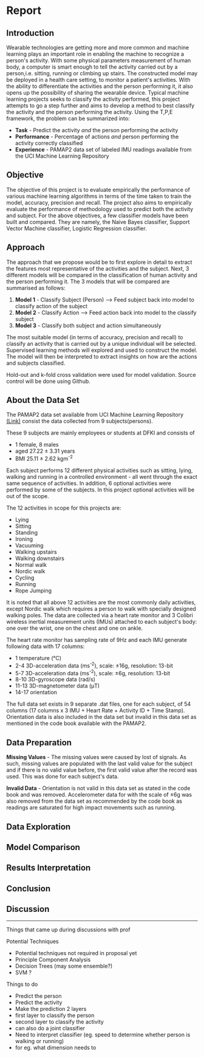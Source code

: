 # Report


## Introduction

Wearable technologies are getting more and more common and machine learning plays an important role in enabling the machine to recognize a person's activity. With some physical parameters measurement of human body, a computer is smart enough to tell the activity carried out by a person,i.e. sitting, running or climbing up stairs. The constructed model may be deployed in a health care setting, to monitor a patient's activities. With the ability to differentiate the activities and the person performing it, it also opens up the possibility of sharing the wearable device. Typical machine learning projects seeks to classify the activity performed, this project attempts to go a step further and aims to develop a method to best classify the activity and the person performing the activity. Using the T,P,E framework, the problem can be summarized into:

* **Task** - Predict the activity *and* the person performing the activity
* **Performance** - Percentage of actions *and* person performing the activity correctly classified
* **Experience** - PAMAP2 data set of labeled IMU readings available from the UCI Machine Learning Repository 

## Objective

The objective of this project is to evaluate empirically the performance of various machine learning algorithms in terms of the time taken to train the model, accuracy, precision and recall. The project also aims to empirically evaluate the performance of methodology used to predict both the activity and subject. For the above objectives, a few classifier models have been built and compared. They are namely, the Naive Bayes classifier, Support Vector Machine classifier, Logistic Regression classifier.

## Approach

The approach that we propose would be to first explore in detail to extract the features most representative of the activities and the subject. Next, 3 different models will be compared in the classification of human activity and the person performing it. The 3 models that will be compared are summarised as follows:

1. **Model 1** - Classify Subject (Person) --> Feed subject back into model to classify action of the subject
2. **Model 2** - Classify Action --> Feed action back into model to the classify subject
3. **Model 3** - Classify both subject and action simultaneously

The most suitable model (in terms of accuracy, precision and recall) to classify an activity that is carried out by a unique individual will be selected. Supervised learning methods will explored and used to construct the model. The model will then be interpreted to extract insights on how are the actions and subjects classified. 

Hold-out and k-fold cross validation were used for model validation. Source control will be done using Github. 

## About the Data Set

The PAMAP2 data set available from UCI Machine Learning Repository [(Link)](https://archive.ics.uci.edu/ml/datasets/PAMAP2+Physical+Activity+Monitoring) consist the data collected from 9 subjects(persons).

These 9 subjects are mainly employees or students at DFKI and consists of
* 1 female, 8 males
* aged 27.22 ± 3.31 years
* BMI 25.11 ± 2.62 kgm<sup>-2</sup>

Each subject performs 12 different physical activities such as sitting, lying, walking and running in a controlled environment - all went through the exact same sequence of activities. In addition, 6 optional activities were performed by some of the subjects. In this project optional activities will be out of the scope.

The 12 activities in scope for this projects are:
* Lying
* Sitting
* Standing
* Ironing
* Vacuuming
* Walking upstairs
* Walking downstairs
* Normal walk
* Nordic walk
* Cycling
* Running
* Rope Jumping

It is noted that all above 12 activities are the most commonly daily activities, except Nordic walk which requires a person to walk with specially designed walking poles. The data are collected via a heart rate monitor and 3 Colibri wireless inertial measurement units (IMUs) attached to each subject's body: one over the wrist, one on the chest and one on ankle.

The heart rate monitor has sampling rate of 9Hz and each IMU generate following data with 17 columns:

* 1 temperature (°C)
* 2-4 3D-acceleration data (ms<sup>-2</sup>), scale: ±16g, resolution: 13-bit
* 5-7 3D-acceleration data (ms<sup>-2</sup>), scale: ±6g, resolution: 13-bit
* 8-10 3D-gyroscope data (rad/s)
* 11-13 3D-magnetometer data (μT)
* 14-17 orientation

The full data set exists in 9 separate .dat files, one for each subject, of 54 columns (17 columns x 3 IMU + Heart Rate + Activity ID + Time Stamp). Orientation data is also included in the data set but invalid in this data set as mentioned in the code book available with the PAMAP2.

## Data Preparation

**Missing Values** - The missing values were caused by lost of signals. As such, missing values are populated with the last valid value for the subject and if there is no valid value before, the first valid value after the record was used. This was done for each subject's data. 

**Invalid Data** - Orientation is not valid in this data set as stated in the code book and was removed. Accelerometer data for with the scale of ±6g was also removed from the data set as recommended by the code book as readings are saturated for high impact movements such as running. 

## Data Exploration


## Model Comparison


## Results Interpretation


## Conclusion


## Discussion


---

Things that came up during discussions with prof

Potential Techniques
* Potential techniques not required in proposal yet
* Principle Component Analysis
* Decision Trees (may some ensemble?)
* SVM ?

Things to do 
* Predict the person
* Predict the activity
* Make the prediction 2 layers 
* first layer to classify the person
* second layer to classify the activity
* can also do a joint classifier 
* Need to interpret classifier (eg. speed to determine whether person is walking or running)
* for eg. what dimension needs to 
